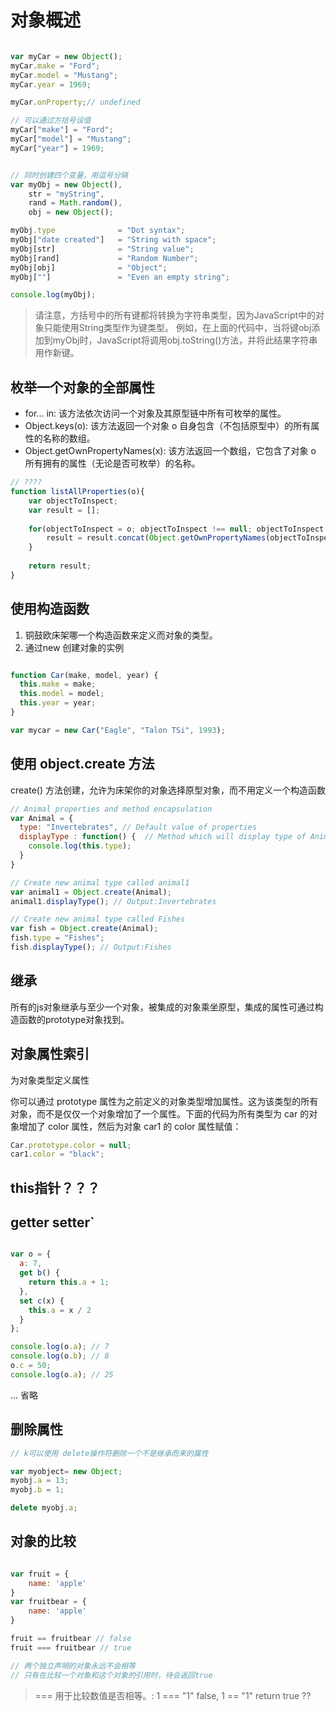 
# 对象概述


```js

var myCar = new Object();
myCar.make = "Ford";
myCar.model = "Mustang";
myCar.year = 1969;

myCar.onProperty;// undefined

// 可以通过方括号设值
myCar["make"] = "Ford";
myCar["model"] = "Mustang";
myCar["year"] = 1969;

```

```js

// 同时创建四个变量，用逗号分隔
var myObj = new Object(),
    str = "myString",
    rand = Math.random(),
    obj = new Object();

myObj.type              = "Dot syntax";
myObj["date created"]   = "String with space";
myObj[str]              = "String value";
myObj[rand]             = "Random Number";
myObj[obj]              = "Object";
myObj[""]               = "Even an empty string";

console.log(myObj);

```
>请注意，方括号中的所有键都将转换为字符串类型，因为JavaScript中的对象只能使用String类型作为键类型。 例如，在上面的代码中，当将键obj添加到myObj时，JavaScript将调用obj.toString()方法，并将此结果字符串用作新键。

## 枚举一个对象的全部属性

* for... in: 该方法依次访问一个对象及其原型链中所有可枚举的属性。
* Object.keys(o): 该方法返回一个对象 o 自身包含（不包括原型中）的所有属性的名称的数组。
* Object.getOwnPropertyNames(x): 该方法返回一个数组，它包含了对象 o 所有拥有的属性（无论是否可枚举）的名称。


```js
// ????
function listAllProperties(o){     
	var objectToInspect;     
	var result = [];
	
	for(objectToInspect = o; objectToInspect !== null; objectToInspect = Object.getPrototypeOf(objectToInspect)){  
		result = result.concat(Object.getOwnPropertyNames(objectToInspect));  
	}
	
	return result; 
}
```


## 使用构造函数

1. 铜鼓欧床架哪一个构造函数来定义而对象的类型。
2. 通过new 创建对象的实例

```js

function Car(make, model, year) {
  this.make = make;
  this.model = model;
  this.year = year;
}

var mycar = new Car("Eagle", "Talon TSi", 1993);

```

## 使用 object.create 方法

create() 方法创建，允许为床架你的对象选择原型对象，而不用定义一个构造函数

```js
// Animal properties and method encapsulation
var Animal = {
  type: "Invertebrates", // Default value of properties
  displayType : function() {  // Method which will display type of Animal
    console.log(this.type);
  }
}

// Create new animal type called animal1 
var animal1 = Object.create(Animal);
animal1.displayType(); // Output:Invertebrates

// Create new animal type called Fishes
var fish = Object.create(Animal);
fish.type = "Fishes";
fish.displayType(); // Output:Fishes

```



## 继承
所有的js对象继承与至少一个对象，被集成的对象乘坐原型，集成的属性可通过构造函数的prototype对象找到。

## 对象属性索引

为对象类型定义属性

你可以通过 prototype 属性为之前定义的对象类型增加属性。这为该类型的所有对象，而不是仅仅一个对象增加了一个属性。下面的代码为所有类型为 car 的对象增加了 color 属性，然后为对象 car1 的 color 属性赋值：


```js
Car.prototype.color = null;
car1.color = "black";

```


## this指针？？？


## getter setter`

```js

var o = {
  a: 7,
  get b() { 
    return this.a + 1;
  },
  set c(x) {
    this.a = x / 2
  }
};

console.log(o.a); // 7
console.log(o.b); // 8
o.c = 50;
console.log(o.a); // 25
```
... 省略

## 删除属性
``` js
// k可以使用 delete操作符删除一个不是继承而来的属性

var myobject= new Object;
myobj.a = 13;
myobj.b = 1;

delete myobj.a;


```
## 对象的比较
``` js

var fruit = {
    name: 'apple'
}
var fruitbear = {
    name: 'apple'
}

fruit == fruitbear // false
fruit === fruitbear // true

// 两个独立声明的对象永远不会相等
// 只有在比较一个对象和这个对象的引用时，待会返回true

```

> === 用于比较数值是否相等。: 1 === "1" false, 1 == "1" return true ??